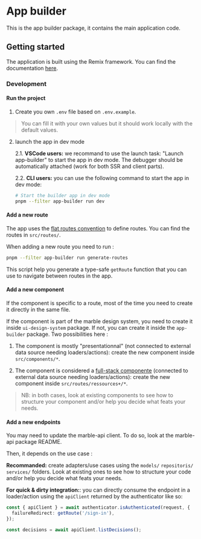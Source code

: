 # App builder

This is the app builder package, it contains the main application code.

## Getting started

The application is built using the Remix framework. You can find the documentation [here](https://remix.run/).

### Development

#### Run the project

1. Create you own `.env` file based on `.env.example`.

> You can fill it with your own values but it should work locally with the default values.

2. launch the app in dev mode

   2.1. **VSCode users:** we recommand to use the launch task: "Launch app-builder" to start the app in dev mode. The debugger should be automatically attached (work for both SSR and client parts).

   2.2. **CLI users:** you can use the following command to start the app in dev mode:

   ```bash
   # Start the builder app in dev mode
   pnpm --filter app-builder run dev
   ```

#### Add a new route

The app uses the [flat routes convention](https://github.com/kiliman/remix-flat-routes?tab=readme-ov-file#remix-v2-flat-routes-convention) to define routes. You can find the routes in `src/routes/`.

When adding a new route you need to run :

```bash
pnpm --filter app-builder run generate-routes
```

This script help you generate a type-safe `getRoute` function that you can use to navigate between routes in the app.

#### Add a new component

If the component is specific to a route, most of the time you need to create it directly in the same file.

If the component is part of the marble design system, you need to create it inside `ui-design-system` package. If not, you can create it inside the `app-builder` package. Two possibilities here :

1. The component is mostly "presentationnal" (not connected to external data source needing loaders/actions): create the new component inside `src/components/*`.

2. The component is considered a [full-stack componente](https://www.epicweb.dev/full-stack-components) (connected to external data source needing loaders/actions): create the new component inside `src/routes/ressources+/*`.

> NB: in both cases, look at existing components to see how to structure your component and/or help you decide what feats your needs.

#### Add a new endpoints

You may need to update the marble-api client. To do so, look at the marble-api package README.

Then, it depends on the use case :

**Recommanded:** create adapters/use cases using the `models/` `repositoris/` `services/` folders. Look at existing ones to see how to structure your code and/or help you decide what feats your needs.

**For quick & dirty integration:**: you can directly consume the endpoint in a loader/action using the `apiClient` returned by the authenticator like so:

```typescript
const { apiClient } = await authenticator.isAuthenticated(request, {
  failureRedirect: getRoute('/sign-in'),
});

const decisions = await apiClient.listDecisions();
```
